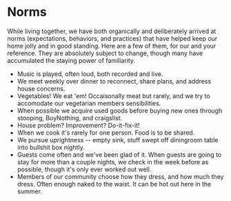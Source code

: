 # Norms

While living together, we have both organically and deliberately arrived at norms (expectations, behaviors, and practices) that have helped keep our home jolly and in good standing. Here are a few of them, for our and your reference. They are absolutely subject to change, though many have accumulated the staying power of familiarity.

+ Music is played, often loud, both recorded and live.
+ We meet weekly over dinner to reconnect, share plans, and address house concerns.
+ Vegetables! We eat 'em! Occaisonally meat but rarely, and we try to accomodate our vegetarian members sensibilities.
+ When possible we acquire used goods before buying new ones through stooping, BuyNothing, and craigslist.
+ House problem? Improvement? Do-it-fix-it!
+ When we cook it's rarely for one person. Food is to be shared.
+ We pursue uprightness -- empty sink, stuff swept off diningroom table into bullshit box nightly.
+ Guests come often and we've been glad of it. When guests are going to stay for more than a couple nights, we check in the week before as possible, though it's only ever worked out well.
+ Members of our community choose how they dress, and how much they dress. Often enough naked to the waist. It can be hot out here in the summer.
